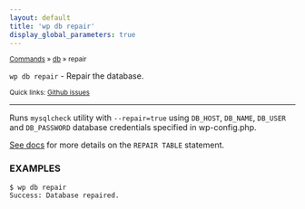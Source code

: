 ```yaml
---
layout: default
title: 'wp db repair'
display_global_parameters: true
---
```


<small>[Commands](/commands/) &raquo; [db](/commands/db/) &raquo; repair</small>

`wp db repair` - Repair the database.

<small>Quick links: <a href="https://github.com/wp-cli/wp-cli/issues?q=is%3Aopen+label%3Acommand%3Adb-repair+sort%3Aupdated-desc">Github issues</a></small>

<hr />

Runs `mysqlcheck` utility with `--repair=true` using `DB_HOST`,
`DB_NAME`, `DB_USER` and `DB_PASSWORD` database credentials
specified in wp-config.php.

[See docs](http://dev.mysql.com/doc/refman/5.7/en/repair-table.html) for
more details on the `REPAIR TABLE` statement.

### EXAMPLES

    $ wp db repair
    Success: Database repaired.



